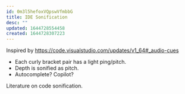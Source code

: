 ```yaml
---
id: 0m3l5hefoxVQpswVfmbbG
title: IDE Sonification
desc: ""
updated: 1644728554458
created: 1644728307223
---
```


Inspired by https://code.visualstudio.com/updates/v1_64#_audio-cues

- Each curly bracket pair has a light ping/pitch.
- Depth is sonified as pitch.
- Autocomplete? Copilot?

Literature on code sonification.
